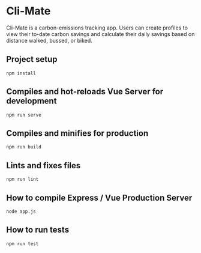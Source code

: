 # Cli-Mate
Cli-Mate is a carbon-emissions tracking app. Users can create profiles to view their to-date carbon savings and calculate their daily savings based on distance walked, bussed, or biked. 

## Project setup
```
npm install
```

## Compiles and hot-reloads Vue Server for development
```
npm run serve
```

## Compiles and minifies for production
```
npm run build
```

## Lints and fixes files
```
npm run lint
```

## How to compile Express / Vue Production Server
```
node app.js
```

## How to run tests
```
npm run test
